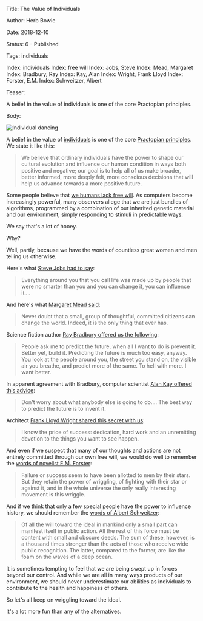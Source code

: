 Title:  The Value of Individuals

Author: Herb Bowie

Date:   2018-12-10

Status: 6 - Published

Tags:   individuals

Index:  individuals
Index:  free will
Index:  Jobs, Steve
Index:  Mead, Margaret
Index:  Bradbury, Ray
Index:  Kay, Alan
Index:  Wright, Frank Lloyd
Index:  Forster, E.M. 
Index:  Schweitzer, Albert

Teaser: 
 
A belief in the value of individuals is one of the core Practopian principles.

Body:

<p><img src="../images/individuals.jpg" alt="Individual dancing" title="Individual dancing" /></p>

A belief in the value of [individuals][individuals] is one of the core [Practopian principles][principles]. We state it like this:

> We believe that ordinary individuals have the power to shape our cultural evolution and influence our human condition in ways both positive and negative; our goal is to help all of us make broader, better informed, more deeply felt, more conscious decisions that will help us advance towards a more positive future.

Some people believe that [we humans lack free will][free-will]. As computers become increasingly powerful, many observers allege that we are just bundles of algorithms, programmed by a combination of our inherited genetic material and our environment, simply responding to stimuli in predictable ways. 

We say that's a lot of hooey. 

Why? 

Well, partly, because we have the words of countless great women and men telling us otherwise. 

Here's what [Steve Jobs had to say][jobs]:   
 
> Everything around you that you call life was made up by people that were no smarter than you and you can change it, you can influence it....

And here's what [Margaret Mead said][mead]:

> Never doubt that a small, group of thoughtful, committed citizens can change the world. Indeed, it is the only thing that ever has.

Science fiction author [Ray Bradbury offered us the following][bradbury]:

> People ask me to predict the future, when all I want to do is prevent it. Better yet, build it. Predicting the future is much too easy, anyway. You look at the people around you, the street you stand on, the visible air you breathe, and predict more of the same. To hell with more. I want better.

In apparent agreement with Bradbury, computer scientist [Alan Kay offered this advice][kay]:

> Don't worry about what anybody else is going to do.... The best way to predict the future is to invent it. 

Architect [Frank Lloyd Wright shared this secret with us][wright]:

> I know the price of success: dedication, hard work and an unremitting devotion to the things you want to see happen.

And even if we suspect that many of our thoughts and actions are not entirely committed through our own free will, we would do well to remember the [words of novelist E.M. Forster][forster]:   
 
> Failure or success seem to have been allotted to men by their stars. But they retain the power of wriggling, of fighting with their star or against it, and in the whole universe the only really interesting movement is this wriggle.

And if we think that only a few special people have the power to influence history, we should remember the [words of Albert Schweitzer][schweitzer]:    
 
> Of all the will toward the ideal in mankind only a small part can manifest itself in public action. All the rest of this force must be content with small and obscure deeds. The sum of these, however, is a thousand times stronger than the acts of those who receive wide public recognition. The latter, compared to the former, are like the foam on the waves of a deep ocean.

It is sometimes tempting to feel that we are being swept up in forces beyond our control. And while we are all in many ways products of our environment, we should never underestimate our abilities as individuals to contribute to the health and happiness of others. 

So let's all keep on wriggling toward the ideal. 

It's a lot more fun than any of the alternatives. 

[bradbury]: https://www.practopians.org/quotes/people-ask-me-to-predict-the-future.html

[forster]: https://www.practopians.org/quotes/wriggling.html

[free-will]: https://www.theguardian.com/books/2018/sep/14/yuval-noah-harari-the-new-threat-to-liberal-democracy

[individuals]: ../tags/individuals.html

[jobs]: https://www.practopians.org/quotes/life-can-be-much-broader.html

[kay]: https://www.practopians.org/quotes/the-best-way-to-predict-the-future-is-to-invent-it.html

[mead]: https://www.practopians.org/quotes/changing-the-world.html

[principles]: https://www.practopians.org/core/principles.html

[schweitzer]: https://www.practopians.org/quotes/small-and-obscure-deeds.html

[wright]: https://www.practopians.org/quotes/price-of-success.html
